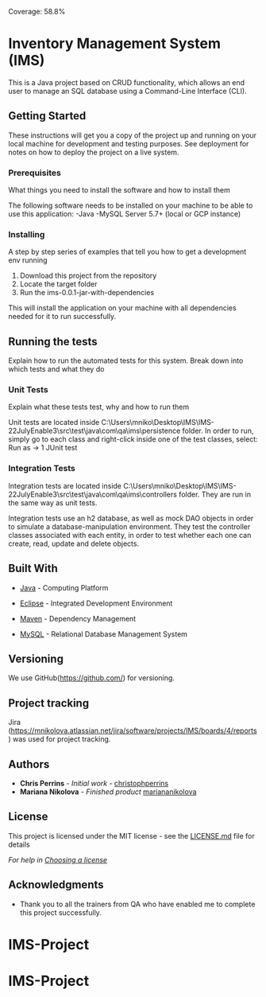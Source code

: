 Coverage: 58.8%
# Inventory Management System (IMS)

This is a Java project based on CRUD functionality, which allows an end user to manage an SQL database using a Command-Line Interface (CLI).

## Getting Started

These instructions will get you a copy of the project up and running on your local machine for development and testing purposes. See deployment for notes on how to deploy the project on a live system.

### Prerequisites

What things you need to install the software and how to install them

The following software needs to be installed on your machine to be able to use this application:
-Java
-MySQL Server 5.7+ (local or GCP instance)

### Installing

A step by step series of examples that tell you how to get a development env running

1. Download this project from the repository
2. Locate the target folder
3. Run the ims-0.0.1-jar-with-dependencies 

This will install the application on your machine with all dependencies needed for it to run successfully.

## Running the tests

Explain how to run the automated tests for this system. Break down into which tests and what they do

### Unit Tests 

Explain what these tests test, why and how to run them

Unit tests are located inside C:\Users\mniko\Desktop\IMS\IMS-22JulyEnable3\src\test\java\com\qa\ims\persistence folder.
In order to run, simply go to each class and right-click inside one of the test classes, select: Run as -> 1 JUnit test

### Integration Tests 
Integration tests are located inside C:\Users\mniko\Desktop\IMS\IMS-22JulyEnable3\src\test\java\com\qa\ims\controllers folder.
They are run in the same way as unit tests. 

Integration tests use an h2 database, as well as mock DAO objects in order to simulate a database-manipulation environment. 
They test the controller classes associated with each entity, in order to test whether each one can create, read, update and delete objects.

## Built With

* [Java](https://www.java.com/en/) - Computing Platform

* [Eclipse](https://www.eclipse.org/downloads/) - Integrated Development Environment

* [Maven](https://maven.apache.org/) - Dependency Management

* [MySQL](https://www.mysql.com/) - Relational Database Management System

## Versioning

We use GitHub(https://github.com/) for versioning.

## Project tracking
Jira (https://mnikolova.atlassian.net/jira/software/projects/IMS/boards/4/reports) was used for project tracking.

## Authors

* **Chris Perrins** - *Initial work* - [christophperrins](https://github.com/christophperrins)
* **Mariana Nikolova** - *Finished product* [mariananikolova](https://github.com/mariana-ks01/IMS-22JulyEnable3)

## License

This project is licensed under the MIT license - see the [LICENSE.md](LICENSE.md) file for details 

*For help in [Choosing a license](https://choosealicense.com/)*

## Acknowledgments

* Thank you to all the trainers from QA who have enabled me to complete this project successfully.

# IMS-Project
# IMS-Project
